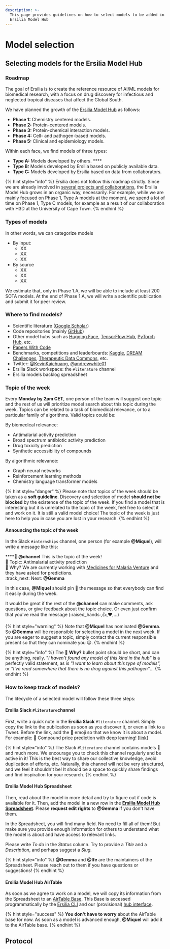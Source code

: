 ```yaml
---
description: >-
  This page provides guidelines on how to select models to be added in the
  Ersilia Model Hub
---
```


# Model selection

## Selecting models for the Ersilia Model Hub

### Roadmap

The goal of Ersilia is to create the reference resource of AI/ML models for biomedical research, with a focus on drug discovery for infectious and neglected tropical diseases that affect the Global South.

We have planned the growth of the [Ersilia Model Hub](https://ersilia.io/model-hub) as follows:

* **Phase 1:** Chemistry centered models.
* **Phase 2:** Protein-centered models.
* **Phase 3:** Protein-chemical interaction models.
* **Phase 4:** Cell- and pathogen-based models.
* **Phase 5:** Clinical and epidemiology models.

Within each face, we find models of three types:

* **Type A:** Models developed by others. ****&#x20;
* **Type B:** Models developed by Ersilia based on publicly available data.
* **Type C:** Models developed by Ersilia based on data from collaborators.

{% hint style="info" %}
Ersilia does not follow this roadmap strictly. Since we are already involved in [several projects and collaborations](https://ersilia.io/projects), the Ersilia Model Hub grows in an organic way, necessarily. For example, while we are mainly focused on Phase 1, Type A models at the moment, we spend a lot of time on Phase 1, Type C models, for example as a result of our collaboration with H3D at the University of Cape Town.
{% endhint %}

### Types of models

In other words, we can categorize models

* By input:
  * XX
  * XX
  * XX
* By source
  * XX
  * XX
  * XX

We estimate that, only in Phase 1.A, we will be able to include at least 200 SOTA models. At the end of Phase 1.A, we will write a scientific publication and submit it for peer review.

### Where to find models?

* Scientific literature ([Google Scholar](https://scholar.google.com))
* Code repositories (mainly [GitHub](https://github.com))
* Other model hubs such as [Hugging Face](https://huggingface.co), [TensorFlow Hub](https://tensorflow.org/hub), [PyTorch Hub](https://pytorch.org/hub), etc.
* [Papers With Code](https://paperswithcode.com/)
* Benchmarks, competitions and leaderboards: [Kaggle](https://www.kaggle.com/), [DREAM Challenges](https://dreamchallenges.org/), [Therapeutic Data Commons](https://tdcommons.ai/), etc.
* Twitter: [@KevinKaichuang](https://twitter.com/KevinKaichuang), [@andrewwhite01](https://twitter.com/andrewwhite01)
* Ersilia Slack workspace: the `#literature` channel
* Ersilia models backlog spreadsheet

### Topic of the week

Every **Monday by 2pm CET**, one person of the team will suggest one topic and the rest of us will prioritize model search about this topic during the week. Topics can be related to a task of biomedical relevance, or to a particular family of algorithms. Valid topics could be:

By biomedical relevance:

* Antimalarial activity prediction
* Broad spectrum antibiotic activity prediction
* Drug toxicity prediction
* Synthetic accessibility of compounds

By algorithmic relevance:

* Graph neural networks
* Reinforcement learning methods
* Chemistry language transformer models

{% hint style="danger" %}
Please note that topics of the week should be taken as a **soft guideline**. Discovery and selection of model **should not be blocked** by the existence of the topic of the week. If you find a model that is interesting but it is unrelated to the topic of the week, feel free to select it and work on it. It is still a valid model choice! The topic of the week is just here to help you in case you are lost in your research.
{% endhint %}

#### Announcing the topic of the week

In the Slack `#internships` channel, one person (for example **@Miquel**), will write a message like this:

****:calendar: **@channel** This is the topic of the week!\
:robot: Topic: Antimalarial activity prediction\
:thinking: Why? We are currently working with [Medicines for Malaria Venture](https://mmv.org) and they have asked for predictions.\
:track\_next: Next: **@Gemma**

In this case, **@Miquel** should pin :pushpin: the message so that everybody can find it easily during the week.

It would be great if the rest of the **@channel** can make comments, ask questions, or give feedback about the topic choice. Or even just confirm that you've read the message (:raised\_hands:,:thumbsup:,:heart:,...)

{% hint style="warning" %}
Note that **@Miquel** has nominated **@Gemma**. So **@Gemma** will be responsible for selecting a model in the next week. If you are eager to suggest a topic, simply contact the current responsible present so that they can nominate you :wink:.
{% endhint %}

{% hint style="info" %}
The :thinking: **Why?** bullet point should be short, and can be anything, really. "_I haven't found any model of this kind in the hub"_ is a perfectly valid statement, as is _"I want to learn about this type of models",_ or _"I've read somewhere that there is no drug against this pathogen"_...
{% endhint %}

### How to keep track of models?

The lifecycle of a selected model will follow these three steps:

#### Ersilia Slack `#literature`channel

First, write a quick note in the **Ersilia Slack** `#literature` channel. Simply copy the link to the publication as soon as you discover it, or even a link to a Tweet. Before the link, add the :robot: emoji so that we know it is about a model. For example: :robot: Compound price prediction with deep learning! [\[link\]](https://chemrxiv.org/engage/chemrxiv/article-details/621cf4bace899be245a72621)

{% hint style="info" %}
The Slack `#literature` channel contains models :robot: and much more. We encourage you to check this channel regularly and be active in it! This is the best way to share our collective knowledge, avoid duplication of efforts, etc. Naturally, this channel will not be very structured, and we feel it shouldn't be! It should be a space to quickly share findings and find inspiration for your research.
{% endhint %}

#### Ersilia Model Hub Spreadsheet

Then, read about the model in more detail and try to figure out if code is available for it. Then, add the model in a new row in the [**Ersilia Model Hub Spreadsheet**](https://docs.google.com/spreadsheets/d/1TQdei8kkF6zMGyDn0km0qmjZb6p-PM9gsBnSWg3637s/edit?usp=sharing). Please **request edit rights** to **@Gemma** if you don't have them.

In the Spreadsheet, you will find many field. No need to fill all of them! But make sure you provide enough information for others to understand what the model is about and have access to relevant links.

Please write _To do_ in the _Status_ column. Try to provide a _Title_ and a _Description_, and perhaps suggest a _Slug._

{% hint style="info" %}
**@Gemma** and **@Ife** are the maintainers of the Spreadsheet. Please reach out to them if you have questions or suggestions!
{% endhint %}

#### Ersilia Model Hub AirTable

As soon as we agree to work on a model, we will copy its information from the Spreadsheet to an [AirTable Base](https://airtable.com/shrUcrUnd7jB9ChZV). This Base is accessed programmatically by the [Ersilia CLI](https://github.com/ersilia-os) and our (provisional) [hub interface](https://ersilia.io/model-hub).

{% hint style="success" %}
**You don't have to worry** about the AirTable base for now. As soon as a model is advanced enough, **@Miquel** will add it to the AirTable base.
{% endhint %}

## Protocol



